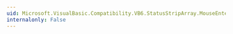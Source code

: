 ```yaml
---
uid: Microsoft.VisualBasic.Compatibility.VB6.StatusStripArray.MouseEnter
internalonly: False
---
```

